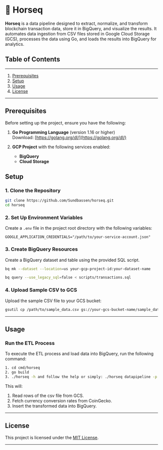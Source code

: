 # 🐎 **Horseq**

**Horseq** is a data pipeline designed to extract, normalize, and transform blockchain transaction data, store it in BigQuery, and visualize the results. It automates data ingestion from CSV files stored in Google Cloud Storage (GCS), processes the data using Go, and loads the results into BigQuery for analytics.

## **Table of Contents**
---

1. [Prerequisites](#prerequisites)
2. [Setup](#setup)
3. [Usage](#usage)
4. [License](#license)

---

## **Prerequisites**

Before setting up the project, ensure you have the following:

1. **Go Programming Language** (version 1.16 or higher)  
   Download: [https://golang.org/dl/](https://golang.org/dl/)

2. **GCP Project** with the following services enabled:
   - **BigQuery**
   - **Cloud Storage**


## **Setup**

### 1. **Clone the Repository**

```bash
git clone https://github.com/Sundbassen/horseq.git
cd horseq
```

### 2. **Set Up Environment Variables**

Create a `.env` file in the project root directory with the following variables:

```env
GOOGLE_APPLICATION_CREDENTIALS="/path/to/your-service-account.json"
```

### 3. **Create BigQuery Resources**

Create a BigQuery dataset and table using the provided SQL script.

```bash
bq mk --dataset --location=us your-gcp-project-id:your-dataset-name

bq query --use_legacy_sql=false < scripts/transactions.sql
```

### 4. **Upload Sample CSV to GCS**

Upload the sample CSV file to your GCS bucket:

```bash
gsutil cp /path/to/sample_data.csv gs://your-gcs-bucket-name/sample_data.csv
```

---

## **Usage**

### **Run the ETL Process**

To execute the ETL process and load data into BigQuery, run the following command:

```bash
1. cd cmd/horseq 
2. go build 
3. ./horseq -h and follow the help or simply: ./horseq datapipeline -p your-gcp-project-id -b your-bucket-name -c path-to-csv-in-bucket
```

This will:

1. Read rows of the csv file from GCS.
2. Fetch currency conversion rates from CoinGecko.
3. Insert the transformed data into BigQuery.

---

## **License**

This project is licensed under the [MIT License](LICEN1SE).

---
